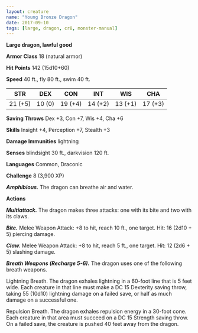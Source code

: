 ```yaml
---
layout: creature
name: "Young Bronze Dragon"
date: 2017-09-10
tags: [large, dragon, cr8, monster-manual]
---
```


**Large dragon, lawful good**

**Armor Class** 18 (natural armor)

**Hit Points** 142 (15d10+60)

**Speed** 40 ft., fly 80 ft., swim 40 ft.

|   STR   |   DEX   |   CON   |   INT   |   WIS   |   CHA   |
|:-----:|:-----:|:-----:|:-----:|:-----:|:-----:|
| 21 (+5) | 10 (0) | 19 (+4) | 14 (+2) | 13 (+1) | 17 (+3) |

**Saving Throws** Dex +3, Con +7, Wis +4, Cha +6

**Skills** Insight +4, Perception +7, Stealth +3

**Damage Immunities** lightning

**Senses** blindsight 30 ft., darkvision 120 ft.

**Languages** Common, Draconic

**Challenge** 8 (3,900 XP)

***Amphibious.*** The dragon can breathe air and water.

**Actions**

***Multiattack.*** The dragon makes three attacks: one with its bite and two with its claws.

***Bite.*** Melee Weapon Attack: +8 to hit, reach 10 ft., one target. Hit: 16 (2d10 + 5) piercing damage.

***Claw.*** Melee Weapon Attack: +8 to hit, reach 5 ft., one target. Hit: 12 (2d6 + 5) slashing damage.

***Breath Weapons (Recharge 5-6).*** The dragon uses one of the following breath weapons.

Lightning Breath. The dragon exhales lightning in a 60-foot line that is 5 feet wide. Each creature in that line must make a DC 15 Dexterity saving throw, taking 55 (10d10) lightning damage on a failed save, or half as much damage on a successful one.

Repulsion Breath. The dragon exhales repulsion energy in a 30-foot cone. Each creature in that area must succeed on a DC 15 Strength saving throw. On a failed save, the creature is pushed 40 feet away from the dragon.

